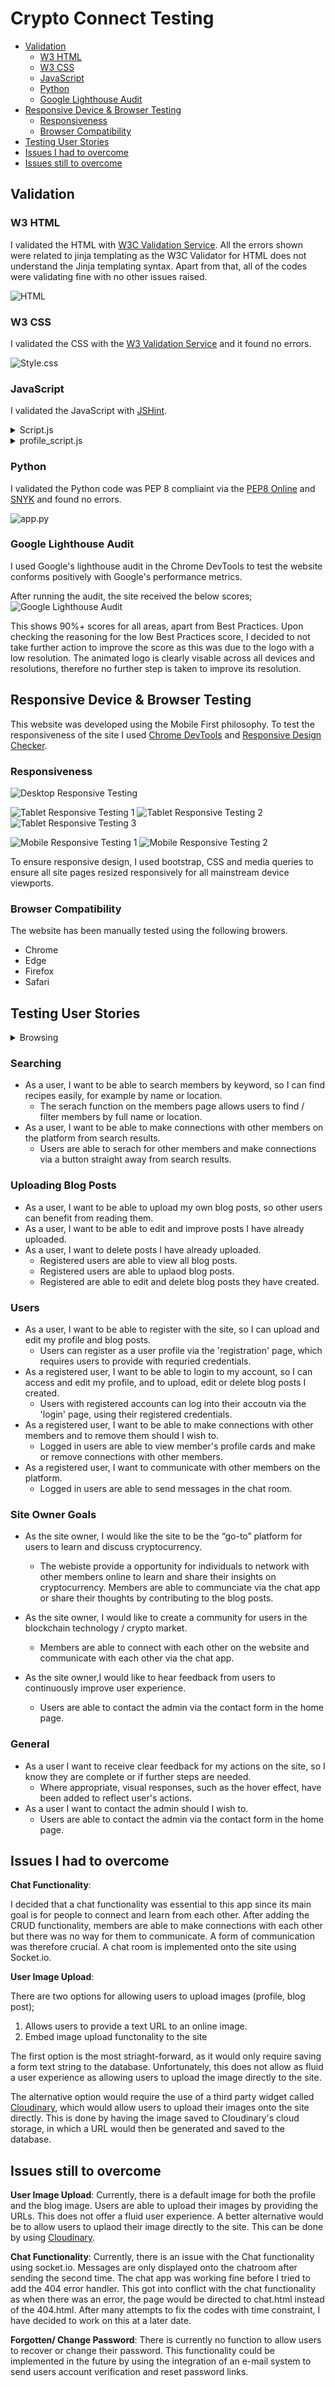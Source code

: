 # Crypto Connect Testing

- [Validation](#validation)
  * [W3 HTML](#w3-html)
  * [W3 CSS](#w3-css)
  * [JavaScript](#javascript)
  * [Python](#python)
  * [Google Lighthouse Audit](#google-lighthouse-audit)
- [Responsive Device & Browser Testing](#responsive-device--browser-testing)
  * [Responsiveness](#responsiveness)
  * [Browser Compatibility](#browser-compatibility)
- [Testing User Stories](#testing-user-stories)
- [Issues I had to overcome](#issues-i-had-to-overcome)
- [Issues still to overcome](#issues-still-to-overcome)

## Validation

### W3 HTML

I validated the HTML with [W3C Validation Service](https://validator.w3.org/). All the errors shown were related to jinja templating as the W3C Validator for HTML does not understand the Jinja templating syntax. Apart from that, all of the codes were validating fine with no other issues raised.

![HTML](assets/README/validation/html.png)

### W3 CSS

I validated the CSS with the [W3 Validation Service](https://jigsaw.w3.org/css-validator/) and it found no errors.

![Style.css](assets/README/validation/style.png)

### JavaScript

I validated the JavaScript with [JSHint](https://jshint.com/).

<details>
<summary>Script.js</summary>

![script.js](assets/README/validation/script.png)
</details>
<details>
<summary>profile_script.js</summary>

![profile_script.js](assets/README/validation/profile_script.png)
 
 I did not make any changes to the code despite the warnings as this code was taken from W3Schools.
</details>

### Python

I validated the Python code was PEP 8 compliaint via the [PEP8 Online](http://pep8online.com/) and [SNYK](https://snyk.io/product/open-source-security-management/) and found no errors.

![app.py](assets/README/validation/pep8.png)

### Google Lighthouse Audit

I used Google's lighthouse audit in the Chrome DevTools to test the website conforms positively with Google's performance metrics.

After running the audit, the site received the below scores;
![Google Lighthouse Audit](assets/README/validation/gla.png)

This shows 90%+ scores for all areas, apart from Best Practices.
Upon checking the reasoning for the low Best Practices score, I decided to not take further action to improve the score as this was due to the logo with a low resolution. The animated logo is clearly visable across all devices and resolutions, therefore no further step is taken to improve its resolution.

## Responsive Device & Browser Testing

This website was developed using the Mobile First philosophy.
To test the responsiveness of the site I used [Chrome DevTools](https://developers.google.com/web/tools/chrome-devtools) and [Responsive Design Checker](https://www.responsivedesignchecker.com/).

### Responsiveness

![Desktop Responsive Testing](assets/README/responsiveness/desktop_responsiveness.png)

![Tablet Responsive Testing 1](assets/README/responsiveness/tablet_responsiveness-1.png)
![Tablet Responsive Testing 2](assets/README/responsiveness/tablet_responsiveness-2.png)
![Tablet Responsive Testing 3](assets/README/responsiveness/tablet_responsiveness-3.png)

![Mobile Responsive Testing 1](assets/README/responsiveness/mobile_responsiveness-1.png)
![Mobile Responsive Testing 2](assets/README/responsiveness/mobile_responsiveness-2.png)

To ensure responsive design, I used bootstrap, CSS and media queries to ensure all site pages resized responsively for all mainstream device viewports.

### Browser Compatibility
The website has been manually tested using the following browers.
- Chrome 
- Edge
- Firefox
- Safari

## Testing User Stories
<details>
<summary>Browsing</summary>

* -As a user, I want the website to clearly display member’s profiles so I can be introduced to new members.
    - When a user logs in to their account, they will be able to access and view the member's page, which displays all the member's profile cards with a search function, for users to browse for specifc members the user may wish to find using full name or location of the members.
*  As a user, I want the website to clearly display the blog posts to me so I can be introduced to the content.
    - When a user logs in to their account, they will be able to access and view the blog post page, which displays all the blog posts contributed by all members in the community.
*  As a user,  I want the website to clearly display all the messages in the chat room.
    - When a user logs in to their account, they will be able to access and view the chat room, where they are able to communicate with other members and view all messages.
</details>

### Searching

*  As a user, I want to be able to search members by keyword, so I can find recipes easily, for example by name or location.
    - The serach function on the members page allows users to find / filter members by full name or location.
*  As a user, I want to be able to make connections with other members on the platform from search results.
    - Users are able to serach for other members and make connections via a button straight away from search results.

### Uploading Blog Posts

*  As a user, I want to be able to upload my own blog posts, so other users can benefit from reading them.
*  As a user, I want to be able to edit and improve posts I have already uploaded.
*  As a user, I want to delete posts I have already uploaded.
    - Registered users are able to view all blog posts.
    - Registered users are able to uplaod blog posts.
    - Registered are able to edit and delete blog posts they have created.

### Users

*  As a user, I want to be able to register with the site, so I can upload and edit my profile and blog posts.
    - Users can register as a user profile via the 'registration' page, which requires users to provide with requried credentials. 
*  As a registered user, I want to be able to login to my account, so I can access and edit my profile, and to upload, edit or delete blog posts I created.
    - Users with registered accounts can log into their accoutn via the 'login' page, using their registered credentials.
*  As a registered user, I want to be able to make connections with other members and to remove them should I wish to.
    - Logged in users are able to view member's profile cards and make or remove connections with other members.
*  As a registered user, I want to communicate with other members on the platform.
    - Logged in users are able to send messages in the chat room.
</details>

### Site Owner Goals

*   As the site owner, I would like the site to be  the “go-to” platform for users to learn and discuss cryptocurrency.
    - The webiste provide a opportunity for individuals to network with other members online to learn and share their insights on cryptocurrency. Members are able to communciate via the chat app or share their thoughts by contributing to the blog posts.

*  As the site owner, I would like to create a community for users in the blockchain technology / crypto market.
    - Members are able to connect with each other on the website and communicate with each other via the chat app.

*   As the site owner,I would like to hear feedback from users to continuously improve user experience.
    - Users are able to contact the admin via the contact form in the home page.

### General

*  As a user I want to receive clear feedback for my actions on the site, so I know they are complete or if further steps are needed.
    - Where appropriate, visual responses, such as the hover effect, have been added to reflect user's actions.
*  As a user I want to contact the admin should I wish to.
    - Users are able to contact the admin via the contact form in the home page.

## Issues I had to overcome

**Chat Functionality**:

I decided that a chat functionality was essential to this app since its main goal is for people to connect and learn from each other. After adding the CRUD functionality, members are able to make connections with each other but there was no way for them to communicate. A form of communication was therefore crucial. A chat room is implemented onto the site using Socket.io.

**User Image Upload**:

There are two options for allowing users to upload images (profile, blog post);
  1. Allows users to provide a text URL to an online image.
  2. Embed image upload functonality to the site

The first option is the most striaght-forward, as it would only require saving a form text string to the database. Unfortunately, this does not allow as fluid a user experience as allowing users to upload the image directly to the site.

The alternative option would require the use of a third party widget called [Cloudinary](https://cloudinary.com/), which would allow users to upload their images onto the site directly. This is done by having the image saved to Cloudinary's cloud storage, in which a  URL would then be generated and saved to the database.

## Issues still to overcome
**User Image Upload**:
Currently, there is a default image for both the profile and the blog image. Users are able to upload their images by providing the URLs. This does not offer a fluid user experience. A better alternative would be to allow users to uplaod their image directly to the site. This can be done by using [Cloudinary](https://cloudinary.com/).

**Chat Functionality**:
Currently, there is an issue with the Chat functionality using socket.io. Messages are only displayed onto the chatroom after sending the second time. The chat app was working fine before I tried to add the 404 error handler. This got into conflict with the chat functionality as when there was an error, the page would be directed to chat.html instead of the 404.html. After many attempts to fix the codes with time constraint, I have decided to work on this at a later date.

**Forgotten/ Change Password**:
There is currently no function to allow users to recover or change their password. This functionality could be implemented in the future by using the integration of an e-mail system to send users account verification and reset password links.


